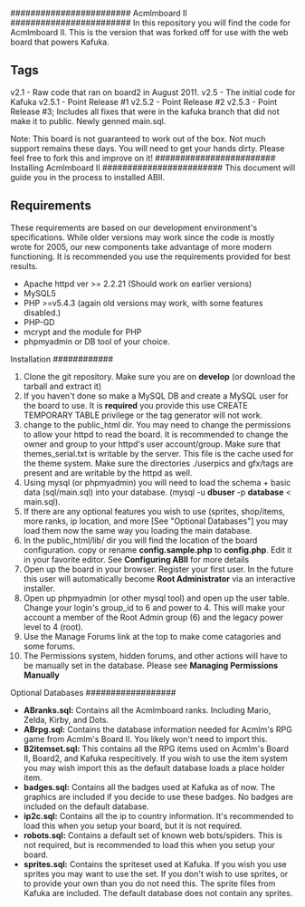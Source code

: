 ########################
Acmlmboard II
########################
In this repository you will find the code for Acmlmboard II. This is the version that was forked off for use with the web board that powers Kafuka.

Tags
-------
v2.1 - Raw code that ran on board2 in August 2011.
v2.5 - The initial code for Kafuka
v2.5.1 - Point Release #1
v2.5.2 - Point Release #2
v2.5.3 - Point Release #3; Includes all fixes that were in the kafuka branch that did not make it to public. Newly genned main.sql.

Note: This board is not guaranteed to work out of the box. Not much support remains these days. You will need to get your hands dirty.
Please feel free to fork this and improve on it!
########################
Installing Acmlmboard II
########################
This document will guide you in the process to installed ABII.

Requirements
------------
These requirements are based on our development environment's specifications. While older versions may work since the code is mostly wrote for 2005, our new components take advantage of more modern functioning. It is recommended you use the requirements provided for best results.

- Apache httpd ver >= 2.2.21 (Should work on earlier versions)
- MySQL5
- PHP >=v5.4.3 (again old versions may work, with some features disabled.)
- PHP-GD
- mcrypt and the module for PHP
- phpmyadmin or DB tool of your choice.

Installation
############
1. Clone the git repository. Make sure you are on **develop** (or download the tarball and extract it)
2. If you haven't done so make a MySQL DB and create a MySQL user for the board to use. It is **required** you provide this use CREATE TEMPORARY TABLE privilege or the tag generator will not work.
3. change to the public_html dir. You may need to change the permissions to allow your httpd to read the board. It is recommended to change the owner and group to your httpd's user account/group. Make sure that themes_serial.txt is writable by the server. This file is the cache used for the theme system. Make sure the directories ./userpics and gfx/tags are present and are writable by the httpd as well. 
4. Using mysql (or phpmyadmin) you will need to load the schema + basic data (sql/main.sql) into your database. (mysql -u **dbuser** -p **database** < main.sql). 
5. If there are any optional features you wish to use (sprites, shop/items, more ranks, ip location, and more [See "Optional Databases"] you may load them now the same way you loading the main database.
6. In the public_html/lib/ dir you will find the location of the board configuration. copy or rename **config.sample.php** to **config.php**. Edit it in your favorite editor. See **Configuring ABII** for more details
7. Open up the board in your browser. Register your first user. In the future this user will automatically become **Root Administrator** via an interactive installer. 
8. Open up phpmyadmin (or other mysql tool) and open up the user table. Change your login's group_id to 6 and power to 4. This will make your account a member of the Root Admin group (6) and the legacy power level to 4 (root).
9. Use the Manage Forums link at the top to make come catagories and some forums.
10. The Permissions system, hidden forums, and other actions will have to be manually set in the database. Please see **Managing Permissions Manually**

Optional Databases
##################
- **ABranks.sql:** Contains all the Acmlmboard ranks. Including Mario, Zelda, Kirby, and Dots. 
- **ABrpg.sql:** Contains the database information  needed for Acmlm's RPG game from Acmlm's Board II. You likely won't need to import this.  
- **B2itemset.sql:** This contains all the RPG items used on Acmlm's Board II, Board2, and Kafuka respecitively. If you wish to use the item system you may wish import this as the default database loads a place holder item.
- **badges.sql:**  Contains all the badges used at Kafuka as of now. The graphics are included if you decide to use these badges. No badges are included on the default database.
- **ip2c.sql:**  Contains all the ip to country information. It's recommended to load this when you setup your board, but it is not required. 
- **robots.sql:** Contains a default set of known web bots/spiders. This is not required, but is recommended to load this when you setup your board.
- **sprites.sql:**  Contains the spriteset used at Kafuka. If you wish you use sprites you may want to use the set. If you don't wish to use sprites, or to provide your own than you do not need this. The sprite files from Kafuka are included. The default database does not contain any sprites.
